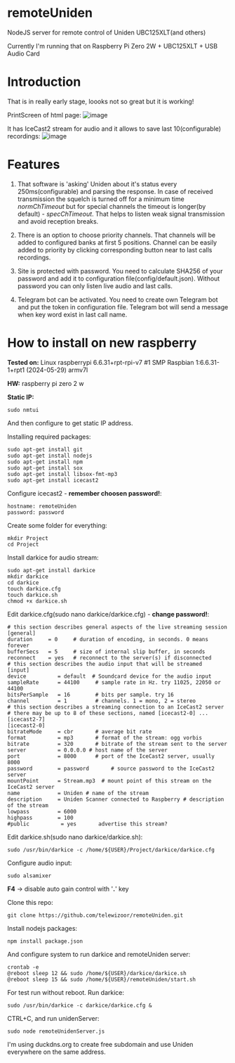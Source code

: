 # remoteUniden
NodeJS server for remote control of Uniden UBC125XLT(and others)

Currently I'm running that on Raspberry Pi Zero 2W + UBC125XLT + USB Audio Card

# Introduction
That is in really early stage, loooks not so great but it is working!

PrintScreen of html page:
![image](https://github.com/telewizoor/remoteUniden/assets/67103591/bffc9a78-c214-478c-b5c3-2cd4c3eca3c0)

It has IceCast2 stream for audio and it allows to save last 10(configurable) recordings:
![image](https://github.com/telewizoor/remoteUniden/assets/67103591/291189db-a66e-48b2-8c06-fe4c58683f46)

# Features
1. That software is 'asking' Uniden about it's status every 250ms(configurable) and parsing the response. In case of received transmission the squelch is turned off for a minimum time *normChTimeout* but for special channels the timeout is longer(by default) - *specChTimeout*. That helps to listen weak signal transmission and avoid reception breaks. 

2. There is an option to choose priority channels. That channels will be added to configured banks at first 5 positions. Channel can be easily added to priority by clicking corresponding button near to last calls recordings.

3. Site is protected with password. You need to calculate SHA256 of your password and add it to configuration file(config/default.json). Without password you can only listen live audio and last calls.

4. Telegram bot can be activated. You need to create own Telegram bot and put the token in configuration file. Telegram bot will send a message when key word exist in last call name.

# How to install on new raspberry

**Tested on:**
Linux raspberrypi 6.6.31+rpt-rpi-v7 #1 SMP Raspbian 1:6.6.31-1+rpt1 (2024-05-29) armv7l

**HW:**
raspberry pi zero 2 w

**Static IP:**

    sudo nmtui

And then configure to get static IP address.

Installing required packages:

    sudo apt-get install git
    sudo apt-get install nodejs
    sudo apt-get install npm
    sudo apt-get install sox
    sudo apt-get install libsox-fmt-mp3
    sudo apt-get install icecast2

Configure icecast2 - **remember choosen password!**:

    hostname: remoteUniden
    password: password

Create some folder for everything:
    
    mkdir Project
    cd Project

Install darkice for audio stream:

    sudo apt-get install darkice
    mkdir darkice
    cd darkice
    touch darkice.cfg
    touch darkice.sh
    chmod +x darkice.sh

Edit darkice.cfg(sudo nano darkice/darkice.cfg) - **change password!**:

    # this section describes general aspects of the live streaming session
    [general]
    duration     = 0     # duration of encoding, in seconds. 0 means forever
    bufferSecs   = 5     # size of internal slip buffer, in seconds
    reconnect    = yes   # reconnect to the server(s) if disconnected
    # this section describes the audio input that will be streamed
    [input]
    device          = default  # Soundcard device for the audio input
    sampleRate      = 44100     # sample rate in Hz. try 11025, 22050 or 44100
    bitsPerSample   = 16        # bits per sample. try 16
    channel         = 1         # channels. 1 = mono, 2 = stereo
    # this section describes a streaming connection to an IceCast2 server
    # there may be up to 8 of these sections, named [icecast2-0] ... [icecast2-7]
    [icecast2-0]
    bitrateMode     = cbr       # average bit rate
    format          = mp3       # format of the stream: ogg vorbis
    bitrate         = 320       # bitrate of the stream sent to the server
    server          = 0.0.0.0 # host name of the server
    port            = 8000      # port of the IceCast2 server, usually 8000
    password        = password       # source password to the IceCast2 server
    mountPoint      = Stream.mp3  # mount point of this stream on the IceCast2 server
    name            = Uniden # name of the stream
    description     = Uniden Scanner connected to Raspberry # description of the stream
    lowpass         = 6000
    highpass        = 100
    #public          = yes       advertise this stream?

Edit darkice.sh(sudo nano darkice/darkice.sh):

    sudo /usr/bin/darkice -c /home/${USER}/Project/darkice/darkice.cfg

Configure audio input:

    sudo alsamixer

**F4** -> disable auto gain control with '**.**' key

Clone this repo:

    git clone https://github.com/telewizoor/remoteUniden.git

Install nodejs packages:

    npm install package.json

And configure system to run darkice and remoteUniden server:

    crontab -e
    @reboot sleep 12 && sudo /home/${USER}/darkice/darkice.sh
    @reboot sleep 15 && sudo /home/${USER}/remoteUniden/start.sh

For test run without reboot. Run darkice:

    sudo /usr/bin/darkice -c darkice/darkice.cfg &

CTRL+C, and run unidenServer:

    sudo node remoteUnidenServer.js

I'm using duckdns.org to create free subdomain and use Uniden everywhere on the same address.



